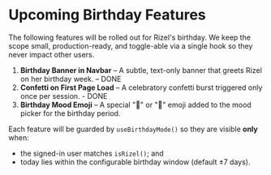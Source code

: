 # Upcoming Birthday Features

The following features will be rolled out for Rizel's birthday.
We keep the scope small, production-ready, and toggle-able via a single hook so they never impact other users.

1. **Birthday Banner in Navbar** – A subtle, text-only banner that greets Rizel on her birthday week. – DONE
2. **Confetti on First Page Load** – A celebratory confetti burst triggered only once per session. - DONE
3. **Birthday Mood Emoji** – A special "🎂" or "🥳" emoji added to the mood picker for the birthday period.

Each feature will be guarded by `useBirthdayMode()` so they are visible **only** when:

- the signed-in user matches `isRizel()`; and
- today lies within the configurable birthday window (default ±7 days).
